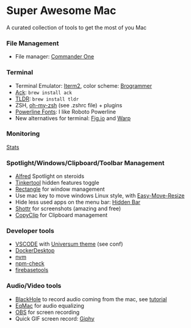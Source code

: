 # Super Awesome Mac

A curated collection of tools to get the most of you Mac

### File Management
- File manager: [Commander One](https://apps.apple.com/nl/app/commander-one-file-manager/id1035236694?mt=12)

### Terminal
- Terminal Emulator: [Iterm2](https://iterm2.com/), color scheme: [Brogrammer](https://raw.githubusercontent.com/mbadolato/iTerm2-Color-Schemes/master/schemes/Brogrammer.itermcolors)
- [Ack](https://beyondgrep.com/): `brew install ack`
- [TLDR](https://tldr.sh/): `brew install tldr`
- ZSH, [oh-my-zsh](https://ohmyz.sh/) (see .zshrc file) + plugins
- [Powerline Fonts](https://fmacedoo.medium.com/oh-my-zsh-with-powerline-fonts-pretty-simple-as-you-deserve-fbe7f6d23723):  I like Roboto Powerline
- New alternatives for terminal: [Fig.io](https://fig.io/) and [Warp](https://warp.dev/)

### Monitoring
[Stats](https://github.com/exelban/stats)

### Spotlight/Windows/Clipboard/Toolbar Management
- [Alfred](https://www.alfredapp.com/) Spotlight on steroids
- [Tinkertool](https://www.bresink.com/osx/TinkerTool.html) hidden features toggle
- [Rectangle](https://rectangleapp.com/) for window management
- Use mac key to move windows Linux style, with [Easy-Move-Resize](https://github.com/dmarcotte/easy-move-resize)
- Hide less used apps on the menu bar: [Hidden Bar](https://apps.apple.com/us/app/hidden-bar/id1452453066?mt=12)
- [Shottr](https://shottr.cc/) for screenshots (amazing and free)
- [CopyClip](https://apps.apple.com/nl/app/copyclip-clipboard-history/id595191960?mt=12) for Clipboard management
### Developer tools
- [VSCODE](https://code.visualstudio.com/download) with [Universum theme](https://vscodethemes.com/e/dbeff.universum/universum?language=javascript) (see conf)
- [DockerDesktop](https://www.docker.com/products/docker-desktop/)
- [nvm](https://github.com/nvm-sh/nvm#install--update-script)
- [npm-check](https://www.npmjs.com/package/npm-check)
- [firebasetools](https://firebase.google.com/docs/cli#install-cli-mac-linux)

### Audio/Video tools
- [BlackHole](https://existential.audio/blackhole/) to record audio coming from the mac, see [tutorial](https://www.youtube.com/watch?v=n-ECXna1hiY)
- [EqMac](https://eqmac.app/) for audio equalizing
- [OBS](https://obsproject.com/download) for screen recording
- Quick GIF screen record: [Giphy](https://apps.apple.com/us/app/giphy-capture-the-gif-maker/id668208984?mt=12)
